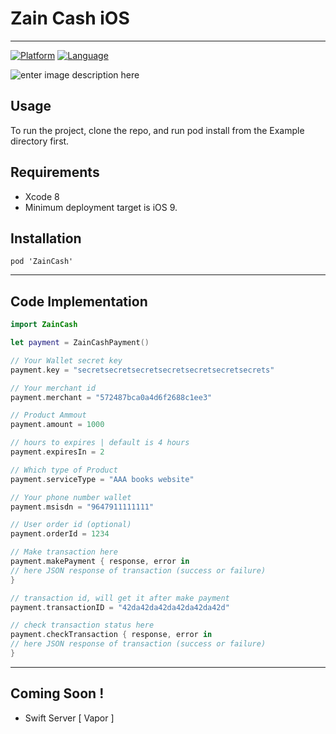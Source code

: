 Zain Cash iOS
===================
----------

[![Platform](https://img.shields.io/badge/Platform-iOS-989898.svg)]() [![Language](https://img.shields.io/badge/Language-Swift%203.0-orange.svg)]()

![enter image description here](http://i.imgur.com/YB9jgDo.jpg)

Usage
-------------
To run the project, clone the repo, and run pod install from the Example directory first.

Requirements
-----------
- Xcode 8
- Minimum deployment target is iOS 9.

Installation
-----------

```
pod 'ZainCash'
```
----------


Code Implementation
-------------------

```swift
import ZainCash
```
```swift
let payment = ZainCashPayment()

// Your Wallet secret key
payment.key = "secretsecretsecretsecretsecretsecretsecrets"

// Your merchant id
payment.merchant = "572487bca0a4d6f2688c1ee3"

// Product Ammout
payment.amount = 1000

// hours to expires | default is 4 hours
payment.expiresIn = 2

// Which type of Product
payment.serviceType = "AAA books website"

// Your phone number wallet
payment.msisdn = "9647911111111"

// User order id (optional)
payment.orderId = 1234

// Make transaction here
payment.makePayment { response, error in
// here JSON response of transaction (success or failure)
}

// transaction id, will get it after make payment
payment.transactionID = "42da42da42da42da42da42d"

// check transaction status here
payment.checkTransaction { response, error in
// here JSON response of transaction (success or failure)
}

```

----------

Coming Soon !
-------------------
- Swift Server [ Vapor ]

